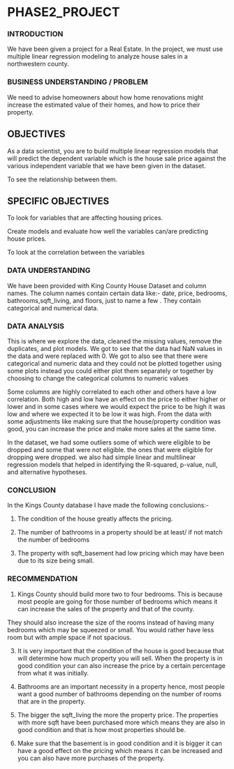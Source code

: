 # PHASE2_PROJECT #

### INTRODUCTION ###
We have been given a project for a Real Estate. In the project, we must use multiple linear regression modeling to analyze house sales in a northwestern county.

### BUSINESS UNDERSTANDING / PROBLEM ###
We need to advise homeowners about how home renovations might increase the estimated value of their homes, and how to price their property.

## OBJECTIVES ##
As a data scientist, you are to build multiple linear regression models that will predict the dependent variable which is the house sale price
against the various independent variable that we have been given in the dataset.

To see the relationship between them.

## SPECIFIC OBJECTIVES ##

To look for variables that are affecting housing prices.

Create models and evaluate how well the variables can/are predicting house prices.

To look at the correlation between the variables

### DATA UNDERSTANDING ###

We have been provided with King County House Dataset and column names. The column names contain certain data like:- date, price,	bedrooms, bathrooms,sqft_living, and floors, just to name a few . They contain categorical and numerical data.

### DATA ANALYSIS ###

This is where we explore the data, cleaned the missing values, remove the duplicates, and plot models. We got to see that the data had NaN values in the data and were replaced with 0. We got to also see that there were categorical and numeric data and they could not be plotted together using some plots instead you could either plot them separately or together by choosing to change the categorical columns to numeric values

Some columns are highly correlated to each other and others have a low correlation. Both high and low have an effect on the price to either higher or lower and in some cases where we would expect the price to be high it was low and where we expected it to be low it was high. From the data with some adjustments like making sure that the house/property condition was good, you can increase the price and make more sales at the same time. 

In the dataset, we had some outliers some of which were eligible to be dropped and some that were not eligible. the ones that were eligible for dropping were dropped. we also had simple linear and multilinear regression models that helped in identifying the R-squared, p-value, null, and alternative hypotheses.


### CONCLUSION ###

In the Kings County database I have made the following conclusions:-

1. The condition of the house greatly affects the pricing. 

2. The number of bathrooms in a property should be at least/ if not match the number of bedrooms

3. The property with sqft_basement had low pricing which may have been due to its size being small.

### RECOMMENDATION ###

1. Kings County should build more two to four bedrooms. This is because most people are going for those number of bedrooms which means it can increase the sales of the property and that of the county.

 They should also increase the size of the rooms instead of having many bedrooms which may be squeezed or small. You would rather have less room but with ample space if not spacious.

3. It is very important that the condition of the house is good because that will determine how much property you will sell. When the property is in good condition your can also increase the price by a certain percentage from what it was initially. 

4. Bathrooms are an important necessity in a property hence, most people want a good number of bathrooms depending on the number of rooms that are in the property. 

5. The bigger the sqft_living the more the property price. The properties with more sqft have been purchased more which means they are also in good condition and that is how most properties should be.

6. Make sure that the basement is in good condition and it is bigger it can have a good effect on the pricing which means it can be increased and you can also have more purchases of the property.
